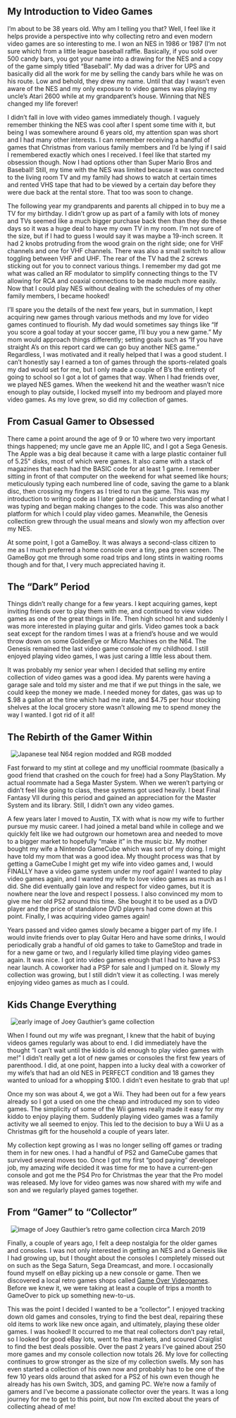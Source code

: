 ## My Introduction to Video Games

I’m about to be 38 years old. Why am I telling you that? Well, I feel like it helps provide a perspective into why collecting retro and even modern video games are so interesting to me. I won an NES in 1986 or 1987 (I’m not sure which) from a little league baseball raffle. Basically, if you sold over 500 candy bars, you got your name into a drawing for the NES and a copy of the game simply titled “Baseball”. My dad was a driver for UPS and basically did all the work for me by selling the candy bars while he was on his route. Low and behold, they drew my name. Until that day I wasn’t even aware of the NES and my only exposure to video games was playing my uncle’s Atari 2600 while at my grandparent’s house. Winning that NES changed my life forever!

I didn’t fall in love with video games immediately though. I vaguely remember thinking the NES was cool after I spent some time with it, but being I was somewhere around 6 years old, my attention span was short and I had many other interests. I can remember receiving a handful of games that Christmas from various family members and I’d be lying if I said I remembered exactly which ones I received. I feel like that started my obsession though. Now I had options other than Super Mario Bros and Baseball! Still, my time with the NES was limited because it was connected to the living room TV and my family had shows to watch at certain times and rented VHS tape that had to be viewed by a certain day before they were due back at the rental store. That too was soon to change.

The following year my grandparents and parents all chipped in to buy me a TV for my birthday. I didn’t grow up as part of a family with lots of money and TVs seemed like a much bigger purchase back then than they do these days so it was a huge deal to have my own TV in my room. I’m not sure of the size, but if I had to guess I would say it was maybe a 19-inch screen. It had 2 knobs protruding from the wood grain on the right side; one for VHF channels and one for VHF channels. There was also a small switch to allow toggling between VHF and UHF. The rear of the TV had the 2 screws sticking out for you to connect various things. I remember my dad got me what was called an RF modulator to simplify connecting things to the TV allowing for RCA and coaxial connections to be made much more easily. Now that I could play NES without dealing with the schedules of my other family members, I became hooked!

I’ll spare you the details of the next few years, but in summation, I kept acquiring new games through various methods and my love for video games continued to flourish. My dad would sometimes say things like “If you score a goal today at your soccer game, I’ll buy you a new game.” My mom would approach things differently; setting goals such as “If you have straight A’s on this report card we can go buy another NES game.” Regardless, I was motivated and it really helped that I was a good student. I can’t honestly say I earned a ton of games through the sports-related goals my dad would set for me, but I only made a couple of B’s the entirety of going to school so I got a lot of games that way. When I had friends over, we played NES games. When the weekend hit and the weather wasn’t nice enough to play outside, I locked myself into my bedroom and played more video games. As my love grew, so did my collection of games.

## From Casual Gamer to Obsessed

There came a point around the age of 9 or 10 where two very important things happened; my uncle gave me an Apple IIC, and I got a Sega Genesis. The Apple was a big deal because it came with a large plastic container full of 5.25" disks, most of which were games. It also came with a stack of magazines that each had the BASIC code for at least 1 game. I remember sitting in front of that computer on the weekend for what seemed like hours; meticulously typing each numbered line of code, saving the game to a blank disc, then crossing my fingers as I tried to run the game. This was my introduction to writing code as I later gained a basic understanding of what I was typing and began making changes to the code. This was also another platform for which I could play video games. Meanwhile, the Genesis collection grew through the usual means and slowly won my affection over my NES.

At some point, I got a GameBoy. It was always a second-class citizen to me as I much preferred a home console over a tiny, pea green screen. The GameBoy got me through some road trips and long stints in waiting rooms though and for that, I very much appreciated having it.

## The “Dark” Period

Things didn’t really change for a few years. I kept acquiring games, kept inviting friends over to play them with me, and continued to view video games as one of the great things in life. Then high school hit and suddenly I was more interested in playing guitar and girls. Video games took a back seat except for the random times I was at a friend’s house and we would throw down on some GoldenEye or Micro Machines on the N64. The Genesis remained the last video game console of my childhood. I still enjoyed playing video games, I was just caring a little less about them.

It was probably my senior year when I decided that selling my entire collection of video games was a good idea. My parents were having a garage sale and told my sister and me that if we put things in the sale, we could keep the money we made. I needed money for dates, gas was up to $.98 a gallon at the time which had me irate, and $4.75 per hour stocking shelves at the local grocery store wasn’t allowing me to spend money the way I wanted. I got rid of it all!

## The Rebirth of the Gamer Within

<div class="image-container">
  <img src="https://res.cloudinary.com/https-joeyg-me/image/upload/v1552515486/gaming/RGB_deblurred_N64.jpg" alt="Japanese teal N64 region modded and RGB modded" onclick="openImage(‘https://res.cloudinary.com/https-joeyg-me/image/upload/v1552515486/gaming/RGB_deblurred_N64.jpg’)">
</div>

Fast forward to my stint at college and my unofficial roommate (basically a good friend that crashed on the couch for free) had a Sony PlayStation. My actual roommate had a Sega Master System. When we weren’t partying or didn’t feel like going to class, these systems got used heavily. I beat Final Fantasy VII during this period and gained an appreciation for the Master System and its library. Still, I didn’t own any video games.

A few years later I moved to Austin, TX with what is now my wife to further pursue my music career. I had joined a metal band while in college and we quickly felt like we had outgrown our hometown area and needed to move to a bigger market to hopefully “make it” in the music biz. My mother bought my wife a Nintendo GameCube which was sort of my doing. I might have told my mom that was a good idea. My thought process was that by getting a GameCube I might get my wife into video games and, I would FINALLY have a video game system under my roof again! I wanted to play video games again, and I wanted my wife to love video games as much as I did. She did eventually gain love and respect for video games, but it is nowhere near the love and respect I possess. I also convinced my mom to give me her old PS2 around this time. She bought it to be used as a DVD player and the price of standalone DVD players had come down at this point. Finally, I was acquiring video games again!

Years passed and video games slowly became a bigger part of my life. I would invite friends over to play Guitar Hero and have some drinks, I would periodically grab a handful of old games to take to GameStop and trade in for a new game or two, and I regularly killed time playing video games again. It was nice. I got into video games enough that I had to have a PS3 near launch. A coworker had a PSP for sale and I jumped on it. Slowly my collection was growing, but I still didn’t view it as collecting. I was merely enjoying video games as much as I could.

## Kids Change Everything

<div class="image-container">
  <img src="https://res.cloudinary.com/https-joeyg-me/image/upload/v1552515487/gaming/early_collection.jpg" alt="early image of Joey Gauthier’s game collection" onclick="openImage(‘https://res.cloudinary.com/https-joeyg-me/image/upload/v1552515487/gaming/early_collection.jpg’)">
</div>

When I found out my wife was pregnant, I knew that the habit of buying videos games regularly was about to end. I did immediately have the thought “I can’t wait until the kiddo is old enough to play video games with me!” I didn’t really get a lot of new games or consoles the first few years of parenthood. I did, at one point, happen into a lucky deal with a coworker of my wife’s that had an old NES in PERFECT condition and 18 games they wanted to unload for a whopping $100. I didn’t even hesitate to grab that up!

Once my son was about 4, we got a Wii. They had been out for a few years already so I got a used on one the cheap and introduced my son to video games. The simplicity of some of the Wii games really made it easy for my kiddo to enjoy playing them. Suddenly playing video games was a family activity we all seemed to enjoy. This led to the decision to buy a Wii U as a Christmas gift for the household a couple of years later.

My collection kept growing as I was no longer selling off games or trading them in for new ones. I had a handful of PS2 and GameCube games that survived several moves too. Once I got my first “good paying” developer job, my amazing wife decided it was time for me to have a current-gen console and got me the PS4 Pro for Christmas the year that the Pro model was released. My love for video games was now shared with my wife and son and we regularly played games together.

## From “Gamer” to “Collector”

<div class="image-container">
  <img src="https://res.cloudinary.com/https-joeyg-me/image/upload/v1552515487/gaming/march_2019_collection.jpg" alt="image of Joey Gauthier’s retro game collection circa March 2019" onclick="openImage(‘https://res.cloudinary.com/https-joeyg-me/image/upload/v1552515487/gaming/march_2019_collection.jpg’)">
</div>

Finally, a couple of years ago, I felt a deep nostalgia for the older games and consoles. I was not only interested in getting an NES and a Genesis like I had growing up, but I thought about the consoles I completely missed out on such as the Sega Saturn, Sega Dreamcast, and more. I occasionally found myself on eBay picking up a new console or game. Then we discovered a local retro games shops called [Game Over Videogames](https://gameovervideogames.com/). Before we knew it, we were taking at least a couple of trips a month to GameOver to pick up something new-to-us.

This was the point I decided I wanted to be a “collector”. I enjoyed tracking down old games and consoles, trying to find the best deal, repairing these old items to work like new once again, and ultimately, playing these older games. I was hooked! It occurred to me that real collectors don’t pay retail, so I looked for good eBay lots, went to flea markets, and scoured Craiglist to find the best deals possible. Over the past 2 years I’ve gained about 250 more games and my console collection now totals 26. My love for collecting continues to grow stronger as the size of my collection swells. My son has even started a collection of his own now and probably has to be one of the few 10 years olds around that asked for a PS2 of his own even though he already has his own Switch, 3DS, and gaming PC. We’re now a family of gamers and I’ve become a passionate collector over the years. It was a long journey for me to get to this point, but now I’m excited about the years of collecting ahead of me!